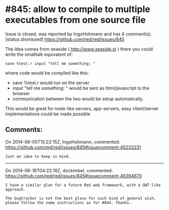 
#845: allow to compile to multiple executables from one source file
================================================================================
Issue is closed, was reported by IngoHohmann and has 4 comment(s).
[status.dismissed]
<https://github.com/red/red/issues/845>

The idea comes from seaside ( http://www.seaside.st ) there you could write the smalltalk equivalent of: 

```
save %test.r input "tell me something: "
```

where code would be compiled like this:
- save %test.r would run on the server
- input "tell me something: " would be sent as html/javascript to the browser
- communication between the two would be setup automatically.

This would be great for node-like servers, app-servers, easy client/server implementations could be made possible



Comments:
--------------------------------------------------------------------------------

On 2014-06-05T15:22:15Z, IngoHohmann, commented:
<https://github.com/red/red/issues/845#issuecomment-45233231>

    Just an idea to keep in mind.

--------------------------------------------------------------------------------

On 2014-06-18T04:22:18Z, dockimbel, commented:
<https://github.com/red/red/issues/845#issuecomment-46394670>

    I have a similar plan for a future Red web framework, with a GWT-like approach. 
    
    The bugtracker is not the best place for such kind of general wish, please follow the same instructions as for #844. Thanks.

